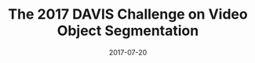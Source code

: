 ---
title: "The 2017 DAVIS Challenge on Video Object Segmentation"
collection: publications
permalink: /publication/davis-cvprw-2017
date: 2017-07-20
venue: 'CVPRW'
city: 'Honolulu'
state: 'Hawaii'
teaser:
thumbnail: 'davis-cvprw-2017.png'
authors: "J. Pont-Tuset, F. Perazzi, S. Caelles, P. Arbeláez, A. Sorkine-Hornung, L. Van Gool"
bibtex: davis-cvprw-2017.txt
paperurl: davis-cvprw-2017.pdf
arxiv: https://arxiv.org/abs/1704.00675
project: http://davis-cvprw-2017challenge.org
source: https://github.com/fperazzi/davis-2017
data: http://davischallenge.org/code.html
---